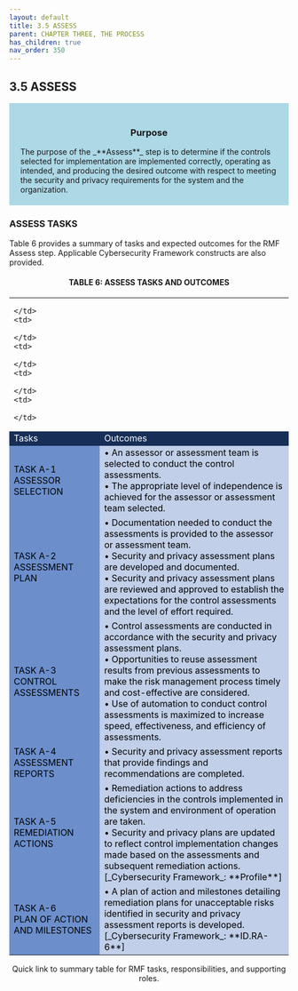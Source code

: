 ```yaml
---
layout: default
title: 3.5 ASSESS  
parent: CHAPTER THREE, THE PROCESS
has_children: true 
nav_order: 350
---
```


## 3.5 ASSESS 

<div style="background-color:lightblue; padding:20px" markdown="1">
<h3 style="text-align:center">Purpose</h3>
The purpose of the _**Assess**_ step is to determine if the controls selected for implementation are implemented correctly, operating as intended, and producing the desired outcome with respect to meeting the security and privacy requirements for the system and the organization.
</div>

### ASSESS TASKS 
Table 6 provides a summary of tasks and expected outcomes for the RMF Assess step. Applicable Cybersecurity Framework constructs are also provided.

<h4 style='text-align:center'>TABLE 6: ASSESS TASKS AND OUTCOMES</h4>

<table>
  <tr>
    <td>

    </td>
    <td>

    </td>
    <td>

    </td>
    <td>

    </td>
    <td>

    </td>
  </tr>
  <tr>
    <td colspan="2" style="background-color:#172f57">
<span style="color:#ffffff">Tasks</span>
    </td>
    <td colspan="3" style="background-color:#172f57">
<span style="color:#ffffff">Outcomes</span>
		</td>
	</tr>
  <tr>
    <td colspan="2" style="background-color:#6c8fcc">
<span style="color:#000000">
TASK A-1<br> 
ASSESSOR SELECTION
</span>
    </td>
    <td colspan="3" style="background-color:#c1cfe8">
<span style="color:#000000" markdown="1">
• An assessor or assessment team is selected to conduct the
 control assessments.<br>
• The appropriate level of independence is achieved for the assessor or assessment team selected.<br>
</span>
    </td>
  </tr>
  <tr>
    <td colspan="2" style="background-color:#6c8fcc">
<span style="color:#000000">
TASK A-2<br>
ASSESSMENT PLAN
</span>
    </td>
    <td colspan="3" style="background-color:#c1cfe8">
<span style="color:#000000" markdown="1">
• Documentation needed to conduct the assessments is provided to the assessor or assessment team.<br>
• Security and privacy assessment plans are developed and documented.<br>
• Security and privacy assessment plans are reviewed and approved to establish the expectations for the control assessments and the level of effort required.
</span>
    </td>
  </tr>
  <tr>
    <td colspan="2" style="background-color:#6c8fcc">
<span style="color:#000000">
TASK A-3<br>
CONTROL ASSESSMENTS
</span>
    </td>
    <td colspan="3" style="background-color:#c1cfe8">
<span style="color:#000000" markdown="1">
• Control assessments are conducted in accordance with the security and privacy assessment plans.<br>
• Opportunities to reuse assessment results from previous assessments to make the risk management process timely and cost-effective are considered.<br>
• Use of automation to conduct control assessments is maximized to increase speed, effectiveness, and efficiency of assessments. 
</span>
    </td>
  </tr>
  <tr>
    <td colspan="2" style="background-color:#6c8fcc">
<span style="color:#000000">
TASK A-4<br>
ASSESSMENT REPORTS
</span>
    </td>
    <td colspan="3" style="background-color:#c1cfe8">
<span style="color:#000000" markdown="1">
• Security and privacy assessment reports that provide findings and recommendations are completed.<br>
</span>
    </td>
  </tr>
  <tr>
    <td colspan="2" style="background-color:#6c8fcc">
<span style="color:#000000">
TASK A-5<br>
REMEDIATION ACTIONS
</span>
    </td>
    <td colspan="3" style="background-color:#c1cfe8">
<span style="color:#000000" markdown="1">
• Remediation actions to address deficiencies in the controls implemented in the system and environment of operation are taken.<br>
• Security and privacy plans are updated to reflect control implementation changes made based on the assessments and subsequent remediation actions.<br>
[_Cybersecurity Framework_: **Profile**]  
</span>
    </td>
  </tr>
  <tr>
    <td colspan="2" style="background-color:#6c8fcc">
<span style="color:#000000">
TASK A-6<br>
PLAN OF ACTION AND MILESTONES
</span>
    </td>
    <td colspan="3" style="background-color:#c1cfe8">
<span style="color:#000000" markdown="1">
• A plan of action and milestones detailing remediation plans for unacceptable risks identified in security and privacy assessment reports is developed.<br>
[_Cybersecurity Framework_: **ID.RA-6**] 
</span>
    </td>
  </tr>
</table>

<p style="text-align:center">Quick link to summary table for RMF tasks, responsibilities, and supporting roles.</p>
